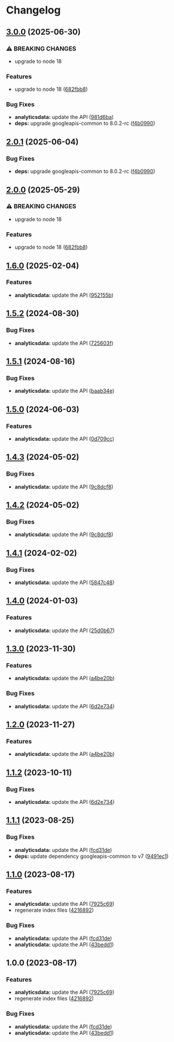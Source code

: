 # Changelog

## [3.0.0](https://github.com/googleapis/google-api-nodejs-client/compare/analyticsdata-v2.0.1...analyticsdata-v3.0.0) (2025-06-30)


### ⚠ BREAKING CHANGES

* upgrade to node 18

### Features

* upgrade to node 18 ([682fbb8](https://github.com/googleapis/google-api-nodejs-client/commit/682fbb869189ae92b3e9a194d37d0548af0c1f92))


### Bug Fixes

* **analyticsdata:** update the API ([981d6ba](https://github.com/googleapis/google-api-nodejs-client/commit/981d6ba6a08e15faa6bca00dad593c5ecf32661f))
* **deps:** upgrade googleapis-common to 8.0.2-rc ([f4b0990](https://github.com/googleapis/google-api-nodejs-client/commit/f4b099071040cfbcfe4a2e7d487d45ee93b369e0))

## [2.0.1](https://github.com/googleapis/google-api-nodejs-client/compare/analyticsdata-v2.0.0...analyticsdata-v2.0.1) (2025-06-04)


### Bug Fixes

* **deps:** upgrade googleapis-common to 8.0.2-rc ([f4b0990](https://github.com/googleapis/google-api-nodejs-client/commit/f4b099071040cfbcfe4a2e7d487d45ee93b369e0))

## [2.0.0](https://github.com/googleapis/google-api-nodejs-client/compare/analyticsdata-v1.6.0...analyticsdata-v2.0.0) (2025-05-29)


### ⚠ BREAKING CHANGES

* upgrade to node 18

### Features

* upgrade to node 18 ([682fbb8](https://github.com/googleapis/google-api-nodejs-client/commit/682fbb869189ae92b3e9a194d37d0548af0c1f92))

## [1.6.0](https://github.com/googleapis/google-api-nodejs-client/compare/analyticsdata-v1.5.2...analyticsdata-v1.6.0) (2025-02-04)


### Features

* **analyticsdata:** update the API ([952155b](https://github.com/googleapis/google-api-nodejs-client/commit/952155b56250dda4386acae32138ceb530a215c5))

## [1.5.2](https://github.com/googleapis/google-api-nodejs-client/compare/analyticsdata-v1.5.1...analyticsdata-v1.5.2) (2024-08-30)


### Bug Fixes

* **analyticsdata:** update the API ([725603f](https://github.com/googleapis/google-api-nodejs-client/commit/725603f462bdee7a46e53c3fca6a83590d326a7c))

## [1.5.1](https://github.com/googleapis/google-api-nodejs-client/compare/analyticsdata-v1.5.0...analyticsdata-v1.5.1) (2024-08-16)


### Bug Fixes

* **analyticsdata:** update the API ([baab34e](https://github.com/googleapis/google-api-nodejs-client/commit/baab34e2435e075790380fd3e5a880db4da94ec4))

## [1.5.0](https://github.com/googleapis/google-api-nodejs-client/compare/analyticsdata-v1.4.3...analyticsdata-v1.5.0) (2024-06-03)


### Features

* **analyticsdata:** update the API ([0d709cc](https://github.com/googleapis/google-api-nodejs-client/commit/0d709cc9ac81ff8863aad51172d0fb7bba309690))

## [1.4.3](https://github.com/googleapis/google-api-nodejs-client/compare/analyticsdata-v1.4.2...analyticsdata-v1.4.3) (2024-05-02)


### Bug Fixes

* **analyticsdata:** update the API ([9c8dcf8](https://github.com/googleapis/google-api-nodejs-client/commit/9c8dcf8f9aae5858d453a0dae64ca9837672bc87))

## [1.4.2](https://github.com/googleapis/google-api-nodejs-client/compare/analyticsdata-v1.4.1...analyticsdata-v1.4.2) (2024-05-02)


### Bug Fixes

* **analyticsdata:** update the API ([9c8dcf8](https://github.com/googleapis/google-api-nodejs-client/commit/9c8dcf8f9aae5858d453a0dae64ca9837672bc87))

## [1.4.1](https://github.com/googleapis/google-api-nodejs-client/compare/analyticsdata-v1.4.0...analyticsdata-v1.4.1) (2024-02-02)


### Bug Fixes

* **analyticsdata:** update the API ([5847c48](https://github.com/googleapis/google-api-nodejs-client/commit/5847c48697867e8a24b475b3d1d5a3a57c2bc39b))

## [1.4.0](https://github.com/googleapis/google-api-nodejs-client/compare/analyticsdata-v1.3.0...analyticsdata-v1.4.0) (2024-01-03)


### Features

* **analyticsdata:** update the API ([25d0b67](https://github.com/googleapis/google-api-nodejs-client/commit/25d0b6763ee7fc4bd9e41cd00d11b5910ab2b274))

## [1.3.0](https://github.com/googleapis/google-api-nodejs-client/compare/analyticsdata-v1.2.0...analyticsdata-v1.3.0) (2023-11-30)


### Features

* **analyticsdata:** update the API ([a4be20b](https://github.com/googleapis/google-api-nodejs-client/commit/a4be20b2c8b7c490cfb56532b1604d11283b8634))


### Bug Fixes

* **analyticsdata:** update the API ([6d2e734](https://github.com/googleapis/google-api-nodejs-client/commit/6d2e734ff0087c5eb3cc9014ee01c7beb193b2cd))

## [1.2.0](https://github.com/googleapis/google-api-nodejs-client/compare/analyticsdata-v1.1.2...analyticsdata-v1.2.0) (2023-11-27)


### Features

* **analyticsdata:** update the API ([a4be20b](https://github.com/googleapis/google-api-nodejs-client/commit/a4be20b2c8b7c490cfb56532b1604d11283b8634))

## [1.1.2](https://github.com/googleapis/google-api-nodejs-client/compare/analyticsdata-v1.1.1...analyticsdata-v1.1.2) (2023-10-11)


### Bug Fixes

* **analyticsdata:** update the API ([6d2e734](https://github.com/googleapis/google-api-nodejs-client/commit/6d2e734ff0087c5eb3cc9014ee01c7beb193b2cd))

## [1.1.1](https://github.com/googleapis/google-api-nodejs-client/compare/analyticsdata-v1.1.0...analyticsdata-v1.1.1) (2023-08-25)


### Bug Fixes

* **analyticsdata:** update the API ([fcd31de](https://github.com/googleapis/google-api-nodejs-client/commit/fcd31debbcdd0bbfe3a22b84c1737234198c8dd3))
* **deps:** update dependency googleapis-common to v7 ([9491ec1](https://github.com/googleapis/google-api-nodejs-client/commit/9491ec1cdc3c413e7d73edcfcd59cf5c28a7c855))

## [1.1.0](https://github.com/googleapis/google-api-nodejs-client/compare/analyticsdata-v1.0.0...analyticsdata-v1.1.0) (2023-08-17)


### Features

* **analyticsdata:** update the API ([7925c69](https://github.com/googleapis/google-api-nodejs-client/commit/7925c694a20b4fac6ca88697cad0c4abd11959a7))
* regenerate index files ([4216892](https://github.com/googleapis/google-api-nodejs-client/commit/42168925208e087c952d1fc8267847731d05ae9f))


### Bug Fixes

* **analyticsdata:** update the API ([fcd31de](https://github.com/googleapis/google-api-nodejs-client/commit/fcd31debbcdd0bbfe3a22b84c1737234198c8dd3))
* **analyticsdata:** update the API ([43bedd1](https://github.com/googleapis/google-api-nodejs-client/commit/43bedd114a0a89f3dce4a911f5ad44949330a44f))

## 1.0.0 (2023-08-17)


### Features

* **analyticsdata:** update the API ([7925c69](https://github.com/googleapis/google-api-nodejs-client/commit/7925c694a20b4fac6ca88697cad0c4abd11959a7))
* regenerate index files ([4216892](https://github.com/googleapis/google-api-nodejs-client/commit/42168925208e087c952d1fc8267847731d05ae9f))


### Bug Fixes

* **analyticsdata:** update the API ([fcd31de](https://github.com/googleapis/google-api-nodejs-client/commit/fcd31debbcdd0bbfe3a22b84c1737234198c8dd3))
* **analyticsdata:** update the API ([43bedd1](https://github.com/googleapis/google-api-nodejs-client/commit/43bedd114a0a89f3dce4a911f5ad44949330a44f))
